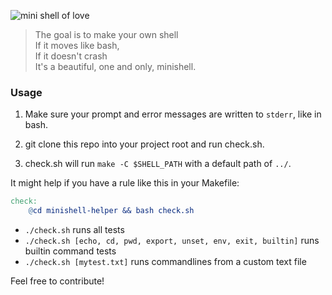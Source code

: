 
![mini shell of love](https://repository-images.githubusercontent.com/336699843/e13c1180-6bf2-11eb-9b61-49f5cfcac5e9)

> The goal is to make your own shell  
If it moves like bash,  
If it doesn't crash  
It's a beautiful, one and only, minishell.


### Usage

1. Make sure your prompt and error messages are written to `stderr`, like in bash.

2. git clone this repo into your project root and run check.sh.

3. check.sh will run `make -C $SHELL_PATH` with a default path of `../`.

It might help if you have a rule like this in your Makefile:

```Makefile
check:
	@cd minishell-helper && bash check.sh
```

- `./check.sh` runs all tests
- `./check.sh [echo, cd, pwd, export, unset, env, exit, builtin]` runs builtin command tests
- `./check.sh [mytest.txt]` runs commandlines from a custom text file



Feel free to contribute!
